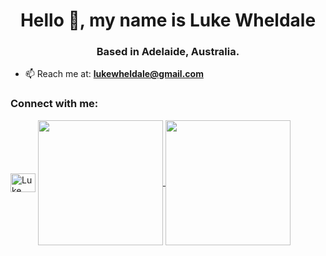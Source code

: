 <h1 align="center">Hello 👋, my name is Luke Wheldale</h1>
<h3 align="center">Based in Adelaide, Australia.</h3>

-   📫 Reach me at: **lukewheldale@gmail.com**

<h3 align="left">Connect with me:</h3>
<p align="left">
<a href="https://linkedin.com/in/luke-wheldale-8b992b116" target="blank"><img align="center" src="https://raw.githubusercontent.com/rahuldkjain/github-profile-readme-generator/master/src/images/icons/Social/linked-in-alt.svg" alt="Luke Wheldale" height="30" width="40" /></a>


<a href="https://github.com/Looch8/github-readme-stats">
  <img height=200 align="center" src="https://github-readme-stats.vercel.app/api?username=Looch8 />
</a>
<a href="https://github.com/Looch8/convoychat">
  <img height=200 align="center" src="https://github-readme-stats.vercel.app/api/top-langs?username=Looch8&layout=compact&langs_count=8&card_width=320" />
</a>

<!--
**Looch8/Looch8** is a ✨ _special_ ✨ repository because its `README.md` (this file) appears on your GitHub profile.

Here are some ideas to get you started:

- 🔭 I’m currently working on ...
- 🌱 I’m currently learning ...
- 👯 I’m looking to collaborate on ...
- 🤔 I’m looking for help with ...
- 💬 Ask me about ...
- 📫 How to reach me: ...
- 😄 Pronouns: ...
- ⚡ Fun fact: ...
-->
